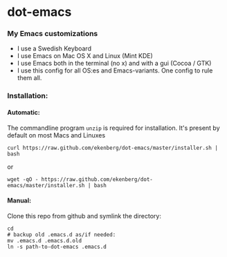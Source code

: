 dot-emacs
=========

### My Emacs customizations

* I use a Swedish Keyboard
* I use Emacs on Mac OS X and Linux (Mint KDE)
* I use Emacs both in the terminal (no x) and with a gui (Cocoa / GTK)
* I use this config for all OS:es and Emacs-variants. One config to rule them all.

### Installation:

#### Automatic:
The commandline program ```unzip``` is required for installation. It's present by default on most Macs and Linuxes

    curl https://raw.github.com/ekenberg/dot-emacs/master/installer.sh | bash

or

    wget -qO - https://raw.github.com/ekenberg/dot-emacs/master/installer.sh | bash

#### Manual:

Clone this repo from github and symlink the directory:

    cd
    # backup old .emacs.d as/if needed:
    mv .emacs.d .emacs.d.old
    ln -s path-to-dot-emacs .emacs.d
